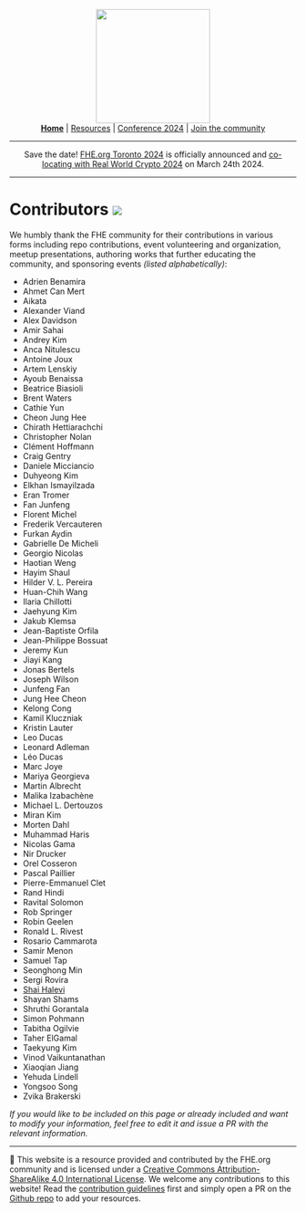 <!-- Main header navigation -->
<p align="center">
  <img width="200" src="https://user-images.githubusercontent.com/5758427/180978488-db825482-5a58-4c7c-9589-c494a6f0be04.png"><br/>
  <a href="https://fhe-org.github.io"><b>Home</b></a> | <a href="https://fhe-org.github.io/resources">Resources</a> | <a href="https://fhe-org.github.io/conferences/conference-2024/">Conference 2024</a> | <a href="https://fhe-org.github.io/community">Join the community</a>
</p>
<hr/>
<!-- /Main header navigation -->


<p align="center">
Save the date! <a href="https://fhe-org.github.io/conferences/conference-2024/">FHE.org Toronto 2024</a> is officially announced and <a href="https://rwc.iacr.org/2024/colocated.php">co-locating with Real World Crypto 2024</a> on March 24th 2024.
</p>
<hr/>

# Contributors [<img src="https://img.shields.io/badge/Edit%20this%20page%20on-Github-lightgrey?style=flat-square">](https://github.com/FHE-org/fhe-org.github.io)

We humbly thank the FHE community for their contributions in various forms including repo contributions, event volunteering and organization, meetup presentations, authoring works that further educating the community, and sponsoring events <i>(listed alphabetically)</i>: 

* Adrien Benamira
* Ahmet Can Mert
* Aikata
* Alexander Viand
* Alex Davidson
* Amir Sahai
* Andrey Kim
* Anca Nitulescu
* Antoine Joux
* Artem Lenskiy
* Ayoub Benaissa
* Beatrice Biasioli
* Brent Waters
* Cathie Yun
* Cheon Jung Hee
* Chirath Hettiarachchi
* Christopher Nolan
* Clément Hoffmann
* Craig Gentry
* Daniele Micciancio
* Duhyeong Kim
* Elkhan Ismayilzada
* Eran Tromer
* Fan Junfeng
* Florent Michel
* Frederik Vercauteren
* Furkan Aydin
* Gabrielle De Micheli
* Georgio Nicolas
* Haotian Weng
* Hayim Shaul
* Hilder V. L. Pereira
* Huan-Chih Wang
* Ilaria Chillotti
* Jaehyung Kim
* Jakub Klemsa
* Jean-Baptiste Orfila
* Jean-Philippe Bossuat
* Jeremy Kun
* Jiayi Kang
* Jonas Bertels
* Joseph Wilson
* Junfeng Fan
* Jung Hee Cheon
* Kelong Cong
* Kamil Kluczniak
* Kristin Lauter
* Leo Ducas
* Leonard Adleman
* Léo Ducas
* Marc Joye
* Mariya Georgieva
* Martin Albrecht
* Malika Izabachène
* Michael L. Dertouzos
* Miran Kim
* Morten Dahl
* Muhammad Haris
* Nicolas Gama
* Nir Drucker
* Orel Cosseron
* Pascal Paillier
* Pierre-Emmanuel Clet
* Rand Hindi
* Ravital Solomon
* Rob Springer
* Robin Geelen
* Ronald L. Rivest
* Rosario Cammarota
* Samir Menon
* Samuel Tap
* Seonghong Min
* Sergi Rovira
* <a href="https://shaih.github.io/">Shai Halevi</a>
* Shayan Shams
* Shruthi Gorantala
* Simon Pohmann
* Tabitha Ogilvie
* Taher ElGamal
* Taekyung Kim
* Vinod Vaikuntanathan
* Xiaoqian Jiang
* Yehuda Lindell
* Yongsoo Song
* Zvika Brakerski
  

<i>If you would like to be included on this page or already included and want to modify your information, feel free to edit it and issue a PR with the relevant information.</i>

<!--- Footer --->
<hr/>
💙 This website is a resource provided and contributed by the FHE.org community and is licensed under a <a rel="license" href="http://creativecommons.org/licenses/by-sa/4.0/">Creative Commons Attribution-ShareAlike 4.0 International License</a>. We welcome any contributions to this website! Read the <a href="https://fhe-org.github.io/contrib">contribution guidelines</a> first and simply open a PR on the <a href="https://github.com/fhe-org/fhe-org">Github repo</a> to add your resources.
